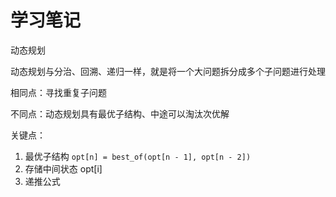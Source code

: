 # 学习笔记

动态规划

动态规划与分治、回溯、递归一样，就是将一个大问题拆分成多个子问题进行处理

相同点：寻找重复子问题

不同点：动态规划具有最优子结构、中途可以淘汰次优解

关键点：

1. 最优子结构 `opt[n] = best_of(opt[n - 1], opt[n - 2])`
2. 存储中间状态 opt[i]
3. 递推公式